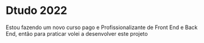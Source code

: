 # Dtudo 2022

Estou fazendo um novo curso pago e Profissionalizante de Front End e Back End, então para praticar volei a desenvolver este projeto
 
